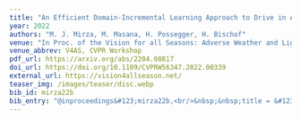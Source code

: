 ```yaml
---
title: "An Efficient Domain-Incremental Learning Approach to Drive in All Weather Conditions"
year: 2022
authors: "M. J. Mirza, M. Masana, H. Possegger, H. Bischof"
venue: "In Proc. of the Vision for all Seasons: Adverse Weather and Lighting Conditions Workshop"
venue_abbrev: V4AS, CVPR Workshop
pdf_url: https://arxiv.org/abs/2204.08817
doi_url: https://doi.org/10.1109/CVPRW56347.2022.00339
external_url: https://vision4allseason.net/
teaser_img: /images/teaser/disc.webp
bib_id: mirza22b
bib_entry: "@inproceedings&#123;mirza22b,<br/>&nbsp;&nbsp;title = &#123;&#123;An Efficient Domain-Incremental Learning Approach to Drive in All Weather Conditions&#125;&#125;,<br/>&nbsp;&nbsp;author = &#123;Mirza, M. Jehanzeb and Masana, Marc and Possegger, Horst and Bischof, Horst&#125;,<br/>&nbsp;&nbsp;booktitle = &#123;Proc. of the Vision for all Seasons: Adverse Weather and Lighting Conditions Workshop (V4AS, CVPR Workshop)&#125;,<br/>&nbsp;&nbsp;year = &#123;2022&#125;<br/>&#125;"
---
```

